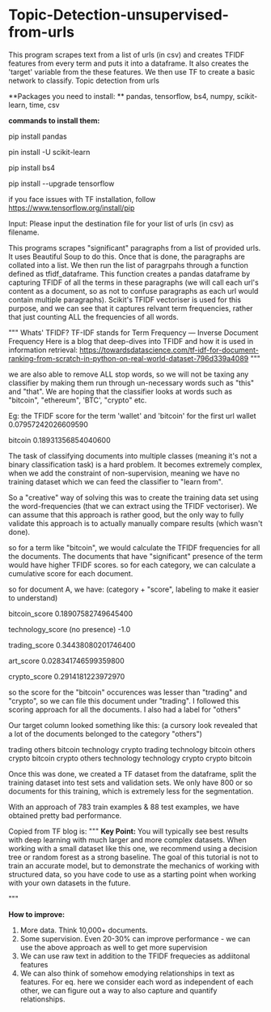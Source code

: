 # Topic-Detection-unsupervised-from-urls
This program scrapes text from a list of urls (in csv) and creates TFIDF features from every term and puts it into a dataframe. It also creates the 'target' variable from the these features. We then use TF to create a basic network to classify. 
Topic detection from urls 

**Packages you need to install: **
pandas, tensorflow, bs4, numpy, scikit-learn, time, csv

**commands to install them:**

pip install pandas

pin install -U scikit-learn

pip install bs4

pip install --upgrade tensorflow

if you face issues with TF installation, follow https://www.tensorflow.org/install/pip

Input:
Please input the destination file for your list of urls (in csv) as filename. 

This programs scrapes "significant" paragraphs from a list of provided urls. It uses Beautiful Soup to do this. Once that is done, the paragraphs are collated into a list. We then run the list of paragrpahs through a function defined as tfidf_dataframe. This function creates a pandas dataframe by capturing TFIDF of all the terms in these paragraphs (we will call each url's content as a document, so as not to confuse paragraphs as each url would contain multiple paragraphs). Scikit's TFIDF vectoriser is used for this purpose, and we can see that it captures relvant term frequencies, rather that just counting ALL the frequencies of all words. 

"""
Whats' TFIDF? TF-IDF stands for Term Frequency — Inverse Document Frequency
Here is a blog that deep-dives into TFIDF and how it is used in information retrieval: https://towardsdatascience.com/tf-idf-for-document-ranking-from-scratch-in-python-on-real-world-dataset-796d339a4089
"""

we are also able to remove ALL stop words, so we will not be taxing any classifier by making them run through un-necessary words such as "this" and "that". We are hoping that the classifier looks at words such as "bitcoin", "ethereum", 'BTC', "crypto" etc. 

Eg: the TFIDF score for the term 'wallet' and 'bitcoin' for the first url
wallet	            
0.07957242026609590	

bitcoin
0.18931356854040600


The task of classifying documents into multiple classes (meaning it's not a binary classification task) is a hard problem. It becomes extremely complex, when we add the constraint of non-supervision, meaning we have no training dataset which we can feed the classifier to "learn from".

So a "creative" way of solving this was to create the training data set using the word-frequencies (that we can extract using the TFIDF vectoriser). We can assume that this approach is rather good, but the only way to fully validate this approach is to actually manually compare results (which wasn't done).

so for a term like "bitcoin", we would calculate the TFIDF frequencies for all the documents. The documents that have "significant" presence of the term would have higher TFIDF scores. so for each category, we can calculate a cumulative score for each document. 



so for document A, we have: (category + "score", labeling to make it easier to understand)

bitcoin_score
0.18907582749645400

technology_score (no presence)
-1.0

trading_score
0.34438080201746400

art_score
0.028341746599359800

crypto_score
0.2914181223972970

so the score for the "bitcoin" occurences was lesser than "trading" and "crypto", so we can file this document under "trading". I followed this scoring approach for all the documents. I also had a label for "others"

Our target column looked something like this: (a cursory look revealed that a lot of the documents belonged to the category "others")

trading
others
bitcoin
technology
crypto
trading
technology
bitcoin
others
crypto
bitcoin
crypto
others
technology
technology
crypto
crypto
bitcoin

Once this was done, we created a TF dataset from the dataframe, split the training dataset into test sets and validation sets. We only have 800 or so documents for this training, which is extremely less for the segmentation. 

With an approach of 783 train examples & 88 test examples, we have obtained pretty bad performance. 

Copied from TF blog is: 
"""
**Key Point:** You will typically see best results with deep learning with much larger and more complex datasets. 
When working with a small dataset like this one, we recommend using a decision tree or random forest as a strong baseline. The goal of this tutorial is not to train an accurate model, but to demonstrate the mechanics of working with structured data, so you have code to use as a starting point when working with your own datasets in the future.

"""

**How to improve:**
1. More data. Think 10,000+ documents.
2. Some supervision. Even 20-30% can improve performance - we can use the above approach as well to get more supervision
3. We can use raw text in addition to the TFIDF frequecies as addiitonal features
4. We can also think of somehow emodying relationships in text as features. For eq. here we consider each word as independent of each other, we can figure out a way to also capture and quantify relationships. 
